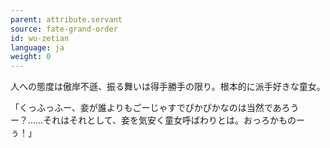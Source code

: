 ```yaml
---
parent: attribute.servant
source: fate-grand-order
id: wu-zetian
language: ja
weight: 0
---
```


人への態度は傲岸不遜、振る舞いは得手勝手の限り。根本的に派手好きな童女。

「くっふっふー、妾が誰よりもごーじゃすでぴかぴかなのは当然であろうー？……それはそれとして、妾を気安く童女呼ばわりとは。おっろかものーぅ！」
